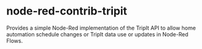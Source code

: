 # node-red-contrib-tripit
Provides a simple Node-Red implementation of the TripIt API to allow home automation schedule changes or TripIt data use or updates in Node-Red Flows.
